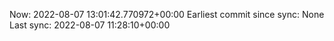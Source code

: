 Now: 2022-08-07 13:01:42.770972+00:00 Earliest commit since sync: None Last sync: 2022-08-07 11:28:10+00:00
